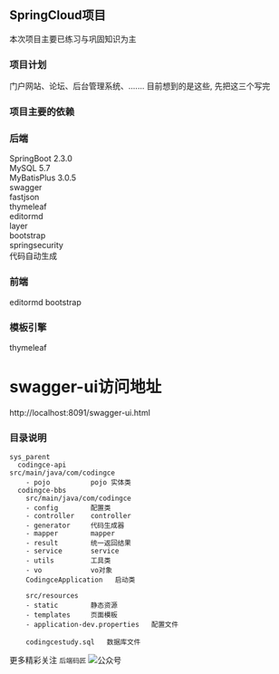 
## SpringCloud项目
本次项目主要已练习与巩固知识为主  

### 项目计划
门户网站、论坛、后台管理系统、.......
目前想到的是这些, 先把这三个写完

### 项目主要的依赖
### 后端
SpringBoot 2.3.0   
MySQL 5.7   
MyBatisPlus 3.0.5   
swagger   
fastjson   
thymeleaf   
editormd   
layer   
bootstrap   
springsecurity   
代码自动生成

### 前端
editormd
bootstrap

### 模板引擎
thymeleaf

# swagger-ui访问地址
http://localhost:8091/swagger-ui.html   

### 目录说明
```shell script
sys_parent
  codingce-api
src/main/java/com/codingce
    - pojo          pojo 实体类
  codingce-bbs
    src/main/java/com/codingce
    - config        配置类
    - controller    controller
    - generator     代码生成器
    - mapper        mapper
    - result        统一返回结果
    - service       service
    - utils         工具类
    - vo            vo对象
    CodingceApplication   启动类
    
    src/resources
    - static        静态资源
    - templates     页面模板
    - application-dev.properties   配置文件
    
    codingcestudy.sql   数据库文件
```

更多精彩关注 `后端码匠` ![公众号](http://image.codingce.com.cn/blog/20190927/cHSvF6EnDaFU.png)
